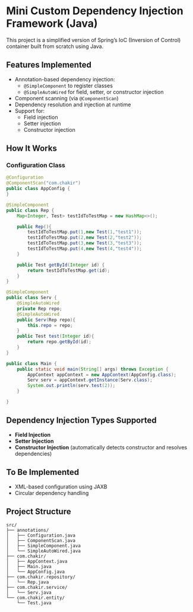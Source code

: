 # Mini Custom Dependency Injection Framework (Java)

This project is a simplified version of Spring’s IoC (Inversion of Control) container built from scratch using Java. 

## Features Implemented

- Annotation-based dependency injection:
    - `@SimpleComponent` to register classes
    - `@SimpleAutoWired` for field, setter, or constructor injection
- Component scanning (via `@ComponentScan`)
- Dependency resolution and injection at runtime
- Support for:
    - Field injection
    - Setter injection
    - Constructor injection

##  How It Works

### Configuration Class

```java
@Configuration
@ComponentScan("com.chakir")
public class AppConfig {
}
```

```java
@SimpleComponent
public class Rep {
    Map<Integer, Test> testIdToTestMap = new HashMap<>();

    public Rep(){
        testIdToTestMap.put(1,new Test(1,"test1"));
        testIdToTestMap.put(2,new Test(2,"test2"));
        testIdToTestMap.put(3,new Test(3,"test3"));
        testIdToTestMap.put(4,new Test(4,"test4"));
    }

    public Test getById(Integer id) {
        return testIdToTestMap.get(id);
    }
}

```
```java
@SimpleComponent
public class Serv {
    @SimpleAutoWired
    private Rep repo;
    @SimpleAutoWired
    public Serv(Rep repo){
        this.repo = repo;
    }
    public Test test(Integer id){
        return repo.getById(id);
    }
}
```
```java
public class Main {
    public static void main(String[] args) throws Exception {
        AppContext appContext = new AppContext(AppConfig.class);
        Serv serv = appContext.getInstance(Serv.class);
        System.out.println(serv.test(2));
    }

}
```

## Dependency Injection Types Supported

* **Field Injection**
* **Setter Injection**
* **Constructor Injection** (automatically detects constructor and resolves dependencies)

## To Be Implemented

* XML-based configuration using JAXB
* Circular dependency handling


## Project Structure

```
src/
├── annotations/
│   ├── Configuration.java
│   ├── ComponentScan.java
│   ├── SimpleComponent.java
│   └── SimpleAutoWired.java
├── com.chakir/
│   ├── AppContext.java
│   ├── Main.java
│   └── AppConfig.java
├── com.chakir.repository/
│   └── Rep.java
├── com.chakir.service/
│   └── Serv.java
└── com.chakir.entity/
    └── Test.java
```
